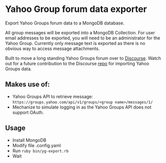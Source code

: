 # Yahoo Group forum data exporter
Export Yahoo Groups forum data to a MongoDB database.

All group messages will be exported into a MongoDB Collection. For user email addresses to be exported, you will need to be an administrator for the Yahoo Group. Currently only message text is exported as there is no obvious way to access message attachments.

Built to move a long standing Yahoo Groups forum over to [Discourse](https://www.discourse.org/). Watch out for a future contribution to the Discourse [repo](https://github.com/discourse/discourse) for importing Yahoo Groups data.

## Makes use of:

- Yahoo Groups API to retrieve message: ```https://groups.yahoo.com/api/v1/groups/<group name>/messages/1/```
- Mechanize to simulate logging in as the Yahoo Groups API does not support OAuth.

## Usage

- Install MongoDB
- Modify file .config.yaml
- Run ```ruby bin/yg-export.rb```
- Wait


